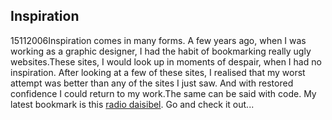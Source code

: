<article><h1>Inspiration</h1><time><span class="day">15</span><span class="month">11</span><span class="year">2006</span></time>Inspiration comes in many forms. A few years ago, when I was working as a graphic designer, I had the habit of bookmarking really ugly websites.These sites, I would look up in moments of despair, when I had no inspiration. After looking at a few of these sites, I realised that my worst attempt was better than any of the sites I just saw. And with restored confidence I could return to my work.The same can be said with code. My latest bookmark is this <a href="http://www.radiodaisybel.nl/">radio daisibel</a>. Go and check it out...</article>